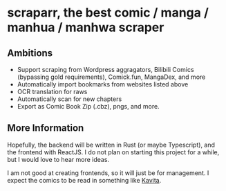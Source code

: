 # scraparr, the best comic / manga / manhua / manhwa scraper

## Ambitions

* Support scraping from Wordpress aggragators, Bilibili Comics (bypassing gold requirements), Comick.fun, MangaDex, and more
* Automatically import bookmarks from websites listed above
* OCR translation for raws
* Automatically scan for new chapters
* Export as Comic Book Zip (.cbz), pngs, and more.

## More Information

Hopefully, the backend will be written in Rust (or maybe Typescript), and the frontend with ReactJS. I do not plan on starting this project for a while, but I would love to hear more ideas.

I am not good at creating frontends, so it will just be for management. I expect the comics to be read in something like [Kavita](https://www.kavitareader.com).
